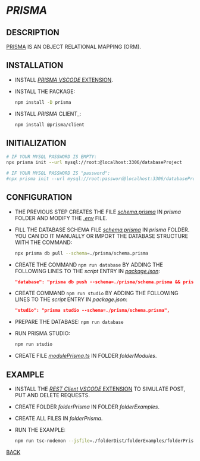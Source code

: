 # _PRISMA_

## DESCRIPTION

[PRISMA](https://www.prisma.io) IS AN OBJECT RELATIONAL MAPPING (ORM).

## INSTALLATION

* INSTALL [_PRISMA_ _VSCODE_ EXTENSION](https://marketplace.visualstudio.com/items?itemName=Prisma.prisma).
* INSTALL THE PACKAGE:
  
  ```bash
  npm install -D prisma
  ```
  
* INSTALL _PRISMA_ CLIENT_:
  
  ```bash
  npm install @prisma/client
  ```

## INITIALIZATION

  ```bash
  # IF YOUR MYSQL PASSWORD IS EMPTY:
  npx prisma init --url mysql://root:@localhost:3306/databaseProject

  # IF YOUR MYSQL PASSWORD IS "password":
  #npx prisma init --url mysql://root:password@localhost:3306/databaseProject
  ```

## CONFIGURATION

* THE PREVIOUS STEP CREATES THE FILE [_schema.prisma_](../../../prisma/schema.prisma) IN _prisma_ FOLDER AND MODIFY THE [_.env_](../.env) FILE.
* FILL THE DATABASE SCHEMA FILE [_schema.prisma_](../../../prisma/schema.prisma) IN _prisma_ FOLDER. YOU CAN DO IT MANUALLY OR IMPORT THE DATABASE STRUCTURE WITH THE COMMAND:

  ```bash
  npx prisma db pull --schema=./prisma/schema.prisma
  ```

* CREATE THE COMMAND `npm run database` BY ADDING THE FOLLOWING LINES TO THE _script_ ENTRY IN [_package.json_](../package.json):

  ```json
  "database": "prisma db push --schema=./prisma/schema.prisma && prisma generate --schema=./prisma/schema.prisma",
  ```

* CREATE COMMAND `npm run studio` BY ADDING THE FOLLOWING LINES TO THE _script_ ENTRY IN _package.json_:

  ```json
  "studio": "prisma studio --schema=./prisma/schema.prisma",
  ```

* PREPARE THE DATABASE: `npm run database`
* RUN PRISMA STUDIO:

  ```bash
  npm run studio
  ```

* CREATE FILE [_modulePrisma.ts_](../../folderSource/folderModules/modulePrisma.ts) IN FOLDER _folderModules_.

## EXAMPLE

* INSTALL THE [_REST Client_ _VSCODE_ EXTENSION](https://marketplace.visualstudio.com/items?itemName=humao.rest-client) TO SIMULATE POST, PUT AND DELETE REQUESTS.
* CREATE FOLDER _folderPrisma_ IN FOLDER _folderExamples_.
* CREATE ALL FILES IN _folderPrisma_.
* RUN THE EXAMPLE:

  ```bash
  npm run tsc-nodemon --jsfile=./folderDist/folderExamples/folderPrisma/examplePrisma.js
  ```

[BACK](./fileProjectCreation.md)
